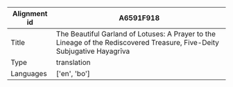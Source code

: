 |Alignment id | A6591F918
| --- | --- 
|Title | The Beautiful Garland of Lotuses: A Prayer to the Lineage of the Rediscovered Treasure, Five-Deity Subjugative Hayagrīva 
|Type | translation
|Languages | ['en', 'bo']